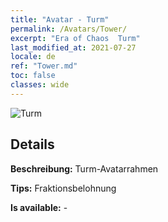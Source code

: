```yaml
---
title: "Avatar - Turm"
permalink: /Avatars/Tower/
excerpt: "Era of Chaos  Turm"
last_modified_at: 2021-07-27
locale: de
ref: "Tower.md"
toc: false
classes: wide
---
```

 ![Turm](/images/a/avatarFrame_5.png)

## Details

 **Beschreibung:** Turm-Avatarrahmen 

 **Tips:** Fraktionsbelohnung 

 **Is available:**  - 

